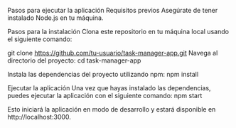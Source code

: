 Pasos para ejecutar la aplicación
Requisitos previos
Asegúrate de tener instalado Node.js en tu máquina.

Pasos para la instalación
Clona este repositorio en tu máquina local usando el siguiente comando:

git clone https://github.com/tu-usuario/task-manager-app.git
Navega al directorio del proyecto:
cd task-manager-app

Instala las dependencias del proyecto utilizando npm:
npm install

Ejecutar la aplicación
Una vez que hayas instalado las dependencias, puedes ejecutar la aplicación con el siguiente comando:
npm start

Esto iniciará la aplicación en modo de desarrollo y estará disponible en http://localhost:3000.
